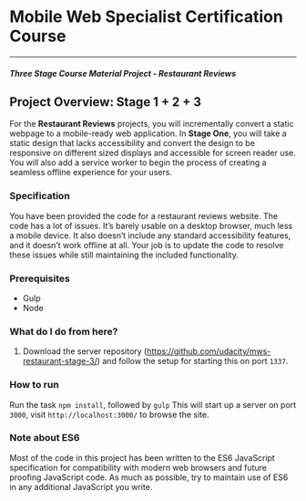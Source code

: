 # Mobile Web Specialist Certification Course
---
#### _Three Stage Course Material Project - Restaurant Reviews_

## Project Overview: Stage 1 + 2 + 3

For the **Restaurant Reviews** projects, you will incrementally convert a static webpage to a mobile-ready web application. In **Stage One**, you will take a static design that lacks accessibility and convert the design to be responsive on different sized displays and accessible for screen reader use. You will also add a service worker to begin the process of creating a seamless offline experience for your users.

### Specification

You have been provided the code for a restaurant reviews website. The code has a lot of issues. It’s barely usable on a desktop browser, much less a mobile device. It also doesn’t include any standard accessibility features, and it doesn’t work offline at all. Your job is to update the code to resolve these issues while still maintaining the included functionality. 

### Prerequisites
* Gulp
* Node

### What do I do from here?
1. Download the server repository (https://github.com/udacity/mws-restaurant-stage-3/) and follow the setup for starting this on port `1337`. 

### How to run
Run the task `npm install`, followed by `gulp`
This will start up a server on port `3000`, visit `http://localhost:3000/` to browse the site. 

### Note about ES6

Most of the code in this project has been written to the ES6 JavaScript specification for compatibility with modern web browsers and future proofing JavaScript code. As much as possible, try to maintain use of ES6 in any additional JavaScript you write. 



